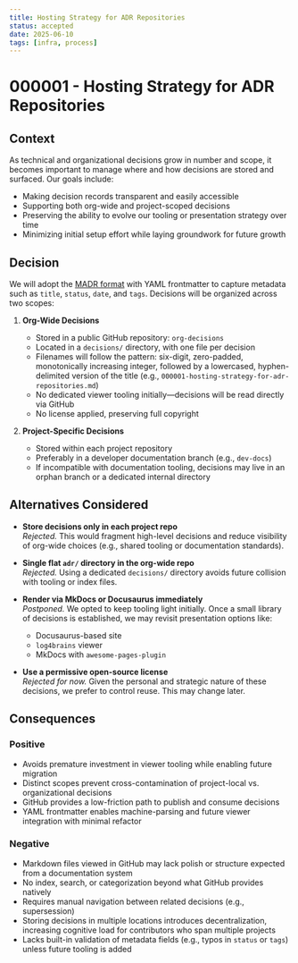 ```yaml
---
title: Hosting Strategy for ADR Repositories
status: accepted
date: 2025-06-10
tags: [infra, process]
---
```


# 000001 - Hosting Strategy for ADR Repositories

## Context

As technical and organizational decisions grow in number and scope, it becomes important to manage where and how decisions are stored and surfaced. Our goals include:

- Making decision records transparent and easily accessible
- Supporting both org-wide and project-scoped decisions
- Preserving the ability to evolve our tooling or presentation strategy over time
- Minimizing initial setup effort while laying groundwork for future growth

## Decision

We will adopt the [MADR format](https://adr.github.io/madr/) with YAML frontmatter to capture metadata such as `title`, `status`, `date`, and `tags`. Decisions will be organized across two scopes:

1. **Org-Wide Decisions**
   - Stored in a public GitHub repository: `org-decisions`
   - Located in a `decisions/` directory, with one file per decision
   - Filenames will follow the pattern: six-digit, zero-padded, monotonically increasing integer, followed by a lowercased, hyphen-delimited version of the title (e.g., `000001-hosting-strategy-for-adr-repositories.md`)
   - No dedicated viewer tooling initially—decisions will be read directly via GitHub
   - No license applied, preserving full copyright

2. **Project-Specific Decisions**
   - Stored within each project repository
   - Preferably in a developer documentation branch (e.g., `dev-docs`)
   - If incompatible with documentation tooling, decisions may live in an orphan branch or a dedicated internal directory

## Alternatives Considered

- **Store decisions only in each project repo**  
  *Rejected.* This would fragment high-level decisions and reduce visibility of org-wide choices (e.g., shared tooling or documentation standards).

- **Single flat `adr/` directory in the org-wide repo**  
  *Rejected.* Using a dedicated `decisions/` directory avoids future collision with tooling or index files.

- **Render via MkDocs or Docusaurus immediately**  
  *Postponed.* We opted to keep tooling light initially. Once a small library of decisions is established, we may revisit presentation options like:
  - Docusaurus-based site
  - `log4brains` viewer
  - MkDocs with `awesome-pages-plugin`

- **Use a permissive open-source license**  
  *Rejected for now.* Given the personal and strategic nature of these decisions, we prefer to control reuse. This may change later.

## Consequences

### Positive

- Avoids premature investment in viewer tooling while enabling future migration
- Distinct scopes prevent cross-contamination of project-local vs. organizational decisions
- GitHub provides a low-friction path to publish and consume decisions
- YAML frontmatter enables machine-parsing and future viewer integration with minimal refactor

### Negative

- Markdown files viewed in GitHub may lack polish or structure expected from a documentation system
- No index, search, or categorization beyond what GitHub provides natively
- Requires manual navigation between related decisions (e.g., supersession)
- Storing decisions in multiple locations introduces decentralization, increasing cognitive load for contributors who span multiple projects
- Lacks built-in validation of metadata fields (e.g., typos in `status` or `tags`) unless future tooling is added
